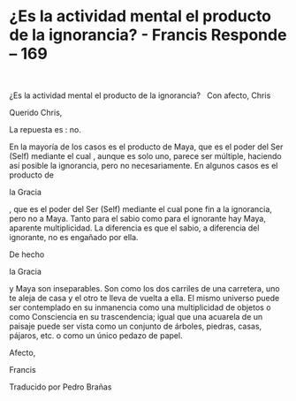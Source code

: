 # ¿Es la actividad mental el producto de la ignorancia? - Francis Responde – 169

&nbsp; 

&iquest;Es la actividad mental el producto de la ignorancia?
&nbsp; 
Con afecto, Chris

Querido Chris,

La repuesta es : no. 

En la mayor&iacute;a de los casos es el producto de Maya, que es el poder del Ser (Self) mediante el cual , aunque es solo uno, parece ser m&uacute;ltiple, haciendo as&iacute; posible la ignorancia, pero no necesariamente. En algunos casos es el producto de 

la Gracia

, que es el poder del Ser (Self) mediante el cual pone fin a la ignorancia, pero no a Maya. Tanto para el sabio como para el ignorante hay Maya, aparente multiplicidad. La diferencia es que el sabio, a diferencia del ignorante, no es enga&ntilde;ado por ella.

De hecho 

la Gracia

 y Maya son inseparables. Son como los dos carriles de una carretera, uno te aleja de casa y el otro te lleva de vuelta a ella. El mismo universo puede ser contemplado en su inmanencia como una multiplicidad de objetos o como Consciencia en su trascendencia; igual que una acuarela de un paisaje puede ser vista como un conjunto de &aacute;rboles, piedras, casas, p&aacute;jaros, etc. o como un &uacute;nico pedazo de papel.

Afecto,

Francis

Traducido por Pedro Bra&ntilde;as

